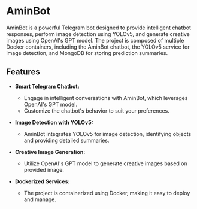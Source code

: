 # AminBot

AminBot is a powerful Telegram bot designed to provide intelligent chatbot responses, perform image detection using YOLOv5, and generate creative images using OpenAI's GPT model. The project is composed of multiple Docker containers, including the AminBot chatbot, the YOLOv5 service for image detection, and MongoDB for storing prediction summaries.

## Features

- **Smart Telegram Chatbot:**
  - Engage in intelligent conversations with AminBot, which leverages OpenAI's GPT model.
  - Customize the chatbot's behavior to suit your preferences.

- **Image Detection with YOLOv5:**
  - AminBot integrates YOLOv5 for image detection, identifying objects and providing detailed summaries.

- **Creative Image Generation:**
  - Utilize OpenAI's GPT model to generate creative images based on provided image.

- **Dockerized Services:**
  - The project is containerized using Docker, making it easy to deploy and manage.

